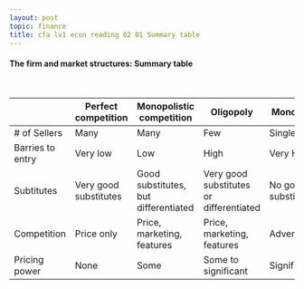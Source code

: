 ```yaml
---
layout: post
topic: finance
title: cfa lv1 econ reading 02 01 Summary table
---
```


<h4>The firm and market structures: Summary table</h4>
<br>

||Perfect competition|Monopolistic competition|Oligopoly|Monopoly|
|---|---|---|---|---|
|# of Sellers|Many|Many|Few|Single|
|Barries to entry|Very low|Low|High|Very High|
|Subtitutes|Very good substitutes|Good substitutes, but differentiated|Very good substitutes or differentiated|No good substitutes|
|Competition|Price only|Price, marketing, features|Price, marketing, features|Advertising|
|Pricing power|None|Some|Some to significant|Significant|
